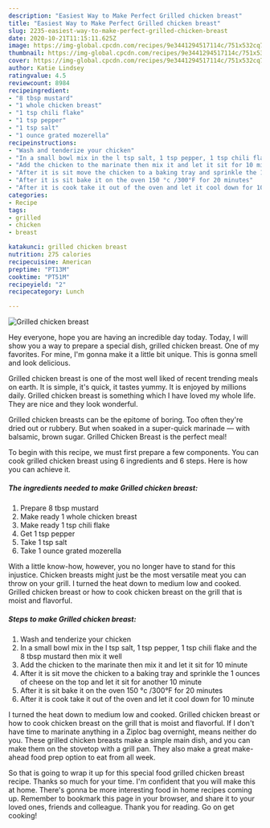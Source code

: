 ```yaml
---
description: "Easiest Way to Make Perfect Grilled chicken breast"
title: "Easiest Way to Make Perfect Grilled chicken breast"
slug: 2235-easiest-way-to-make-perfect-grilled-chicken-breast
date: 2020-10-21T11:15:11.625Z
image: https://img-global.cpcdn.com/recipes/9e3441294517114c/751x532cq70/grilled-chicken-breast-recipe-main-photo.jpg
thumbnail: https://img-global.cpcdn.com/recipes/9e3441294517114c/751x532cq70/grilled-chicken-breast-recipe-main-photo.jpg
cover: https://img-global.cpcdn.com/recipes/9e3441294517114c/751x532cq70/grilled-chicken-breast-recipe-main-photo.jpg
author: Katie Lindsey
ratingvalue: 4.5
reviewcount: 8984
recipeingredient:
- "8 tbsp mustard"
- "1 whole chicken breast"
- "1 tsp chili flake"
- "1 tsp pepper"
- "1 tsp salt"
- "1 ounce grated mozerella"
recipeinstructions:
- "Wash and tenderize your chicken"
- "In a small bowl mix in the l tsp salt, 1 tsp pepper, 1 tsp chili flake and the 8 tbsp mustard then mix it well"
- "Add the chicken to the marinate then mix it and let it sit for 10 minute"
- "After it is sit move the chicken to a baking tray and sprinkle the 1 ounces of cheese on the top and let it sit for another 10 minute"
- "After it is sit bake it on the oven 150 °c /300°F for 20 minutes"
- "After it is cook take it out of the oven and let it cool down for 10 minute"
categories:
- Recipe
tags:
- grilled
- chicken
- breast

katakunci: grilled chicken breast 
nutrition: 275 calories
recipecuisine: American
preptime: "PT13M"
cooktime: "PT51M"
recipeyield: "2"
recipecategory: Lunch

---
```



![Grilled chicken breast](https://img-global.cpcdn.com/recipes/9e3441294517114c/751x532cq70/grilled-chicken-breast-recipe-main-photo.jpg)

Hey everyone, hope you are having an incredible day today. Today, I will show you a way to prepare a special dish, grilled chicken breast. One of my favorites. For mine, I'm gonna make it a little bit unique. This is gonna smell and look delicious.

Grilled chicken breast is one of the most well liked of recent trending meals on earth. It is simple, it's quick, it tastes yummy. It is enjoyed by millions daily. Grilled chicken breast is something which I have loved my whole life. They are nice and they look wonderful.

Grilled chicken breasts can be the epitome of boring. Too often they&#39;re dried out or rubbery. But when soaked in a super-quick marinade — with balsamic, brown sugar. Grilled Chicken Breast is the perfect meal!


To begin with this recipe, we must first prepare a few components. You can cook grilled chicken breast using 6 ingredients and 6 steps. Here is how you can achieve it.

<!--inarticleads1-->

##### The ingredients needed to make Grilled chicken breast:

1. Prepare 8 tbsp mustard
1. Make ready 1 whole chicken breast
1. Make ready 1 tsp chili flake
1. Get 1 tsp pepper
1. Take 1 tsp salt
1. Take 1 ounce grated mozerella


With a little know-how, however, you no longer have to stand for this injustice. Chicken breasts might just be the most versatile meat you can throw on your grill. I turned the heat down to medium low and cooked. Grilled chicken breast or how to cook chicken breast on the grill that is moist and flavorful. 

<!--inarticleads2-->

##### Steps to make Grilled chicken breast:

1. Wash and tenderize your chicken
1. In a small bowl mix in the l tsp salt, 1 tsp pepper, 1 tsp chili flake and the 8 tbsp mustard then mix it well
1. Add the chicken to the marinate then mix it and let it sit for 10 minute
1. After it is sit move the chicken to a baking tray and sprinkle the 1 ounces of cheese on the top and let it sit for another 10 minute
1. After it is sit bake it on the oven 150 °c /300°F for 20 minutes
1. After it is cook take it out of the oven and let it cool down for 10 minute


I turned the heat down to medium low and cooked. Grilled chicken breast or how to cook chicken breast on the grill that is moist and flavorful. If I don&#39;t have time to marinate anything in a Ziploc bag overnight, means neither do you. These grilled chicken breasts make a simple main dish, and you can make them on the stovetop with a grill pan. They also make a great make-ahead food prep option to eat from all week. 

So that is going to wrap it up for this special food grilled chicken breast recipe. Thanks so much for your time. I'm confident that you will make this at home. There's gonna be more interesting food in home recipes coming up. Remember to bookmark this page in your browser, and share it to your loved ones, friends and colleague. Thank you for reading. Go on get cooking!
